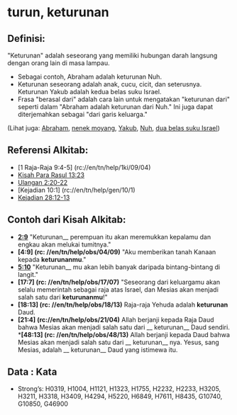 # turun, keturunan

## Definisi:

"Keturunan" adalah seseorang yang memiliki hubungan darah langsung dengan orang lain di masa lampau.

* Sebagai contoh, Abraham adalah keturunan Nuh.
* Keturunan seseorang adalah anak, cucu, cicit, dan seterusnya. Keturunan Yakub adalah kedua belas suku Israel.
* Frasa "berasal dari" adalah cara lain untuk mengatakan "keturunan dari" seperti dalam "Abraham adalah keturunan dari Nuh." Ini juga dapat diterjemahkan sebagai "dari garis keluarga."

(Lihat juga: [Abraham](../names/abraham.md), [nenek moyang](../other/father.md), [Yakub](../names/jacob.md), [Nuh](../names/noah.md), [dua belas suku Israel](../other/12tribesofisrael.md))

## Referensi Alkitab:

* [1 Raja-Raja 9:4-5] (rc://en/tn/help/1ki/09/04)
* [Kisah Para Rasul 13:23](rc://en/tn/help/act/13/23)
* [Ulangan 2:20-22](rc://en/tn/help/deu/02/20)
* [Kejadian 10:1] (rc://en/tn/help/gen/10/1)
* [Kejadian 28:12-13](rc://en/tn/help/gen/28/12)

## Contoh dari Kisah Alkitab:

* __[2:9](rc://en/tn/help/obs/02/09)__ "Keturunan__  perempuan itu akan meremukkan kepalamu dan engkau akan melukai tumitnya."
* __[4:9] (rc: //en/tn/help/obs/04/09)__ "Aku memberikan tanah Kanaan kepada __keturunanmu__."
* __[5:10](rc://en/tn/help/obs/05/10)__ "Keturunan__ mu akan lebih banyak daripada bintang-bintang di langit."
* __[17:7] (rc: //en/tn/help/obs/17/07)__ "Seseorang dari keluargamu akan selalu memerintah sebagai raja atas Israel, dan Mesias akan menjadi salah satu dari __keturunanmu__!"
* __[18:13] (rc: //en/tn/help/obs/18/13)__ Raja-raja Yehuda adalah __keturunan__ Daud.
* __[21:4] (rc://en/tn/help/obs/21/04)__ Allah berjanji kepada Raja Daud bahwa Mesias akan menjadi salah satu dari __ keturunan__  Daud sendiri.
*__[48:13] (rc: //en/tn/help/obs/48/13)__ Allah berjanji kepada Daud bahwa Mesias akan menjadi salah satu dari __ keturunan__ nya. Yesus, sang Mesias, adalah __ keturunan__  Daud yang istimewa itu.

## Data : Kata

* Strong’s: H0319, H1004, H1121, H1323, H1755, H2232, H2233, H3205, H3211, H3318, H3409, H4294, H5220, H6849, H7611, H8435, G10740, G10850, G46900
